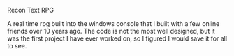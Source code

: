 Recon Text RPG

A real time rpg built into the windows console that I built with a few online friends over 10 years ago. The code is not the most well designed, but it was the first project I have ever worked on, so I figured I would save it for all to see.